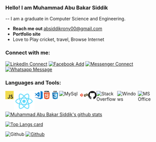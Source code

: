 ### Hello! I am Muhammad Abu Bakar Siddik
-- I am a graduate in Computer Science and Engineering.
- <strong>Reach me out  </strong> absiddikrony00@gmail.com
- <strong>Portfolio site  </strong> 
-  Love to Play cricket, travel, Browse Internet
### Connect with me:
[![LinkedIn Connect](https://img.shields.io/badge/%20-Connect-black?color=14171A&labelColor=212121&logo=linkedin&logoColor=ffffff)](https://www.linkedin.com/in/absiddikrony/)
[![Facebook Add](https://img.shields.io/badge/%20-Follow-black?color=14171A&labelColor=1976d2&logo=facebook&logoColor=ffffff)](https://www.facebook.com/ab.siddik.rony00/)
[![Messenger Connect](https://img.shields.io/badge/%20-Follow-black?color=14171A&labelColor=1976d2&logo=messenger&logoColor=ffffff)](http://m.me/ab.siddik.rony00)
[![Whatsapp Message](https://img.shields.io/badge/%20-Follow-black?color=14171A&labelColor=1976d2&logo=whatsapp&logoColor=ffffff)](http://wa.link/fi1zog)
<br/>
### Languages and Tools:
<img align="left" alt="JavaScript" width="26px" src="https://raw.githubusercontent.com/github/explore/80688e429a7d4ef2fca1e82350fe8e3517d3494d/topics/javascript/javascript.png" />
<img align="left" alt="React" width="65px" src="https://raw.githubusercontent.com/github/explore/80688e429a7d4ef2fca1e82350fe8e3517d3494d/topics/react/react.png" />
<img align="left" alt="Visual Studio Code" width="26px" src="https://raw.githubusercontent.com/github/explore/80688e429a7d4ef2fca1e82350fe8e3517d3494d/topics/visual-studio-code/visual-studio-code.png" />
<img align="left" alt="HTML5" width="26px" src="https://raw.githubusercontent.com/github/explore/80688e429a7d4ef2fca1e82350fe8e3517d3494d/topics/html/html.png" />
<img align="left" alt="CSS3" width="26px" src="https://raw.githubusercontent.com/github/explore/80688e429a7d4ef2fca1e82350fe8e3517d3494d/topics/css/css.png" />
<img align="left" alt="MySql" height="31px" width="65px" src="https://img.shields.io/badge/MySQL-00000F?style=for-the-badge&logo=mysql&logoColor=white" />
<img align="left" alt="Git" width="26px" src="https://raw.githubusercontent.com/github/explore/80688e429a7d4ef2fca1e82350fe8e3517d3494d/topics/git/git.png" />
<img align="left" alt="GitHub" width="26px" src="https://raw.githubusercontent.com/github/explore/78df643247d429f6cc873026c0622819ad797942/topics/github/github.png" />
<img align="left" alt="Stack Overflow" height="31px" width="65px" src="https://img.shields.io/badge/Stack_Overflow-FE7A16?style=for-the-badge&logo=stack-overflow&logoColor=white" />
<img align="left" alt="Windows" height="31px" width="65px" src="https://img.shields.io/badge/Windows-0078D6?style=for-the-badge&logo=windows&logoColor=white" />
<img align="left" alt="MS Office" height="31px" width="65px" src="https://img.shields.io/badge/Microsoft_Office-D83B01?style=for-the-badge&logo=microsoft-office&logoColor=white" />
<br />
<br/>
<br/>

[![Muhammad Abu Bakar Siddik's github stats](https://github-readme-stats.vercel.app/api?username=rony038&show_icons=true&theme=cobalt)](https://github.com/rony038/github-readme-stats)

[![Top Langs card](https://github-readme-stats.vercel.app/api/top-langs/?username=rony038&card_width=550&show_icons=true&theme=radical)](https://github.com/rony038)


![Github](https://visitor-badge.laobi.icu/badge?page_id=rony038)
[![Github](https://img.shields.io/github/followers/rony038?label=Follow&style=social)](https://github.com/rony038)
